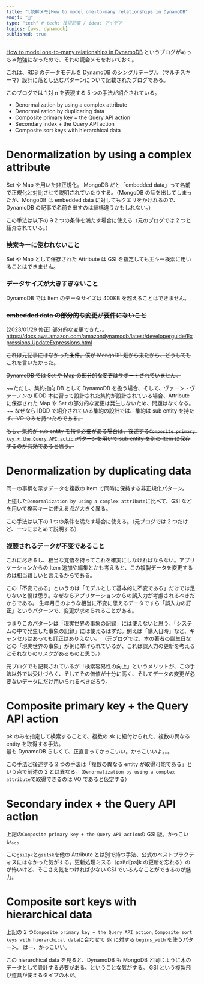 ```yaml
---
title: "[読解メモ]How to model one-to-many relationships in DynamoDB"
emoji: "📝"
type: "tech" # tech: 技術記事 / idea: アイデア
topics: [aws, dynamodb]
published: true
---
```


[How to model one-to-many relationships in DynamoDB](https://www.alexdebrie.com/posts/dynamodb-one-to-many/) というブログがめっちゃ勉強になったので、それの読会メモをおいておく。

これは、RDB のデータモデルを DynamoDB のシングルテーブル（マルチスキーマ）設計に落とし込むパターンについて記載されたブログである。

このブログでは 1 対 n を表現する 5 つの手法が紹介されている。

- Denormalization by using a complex attribute
- Denormalization by duplicating data
- Composite primary key + the Query API action
- Secondary index + the Query API action
- Composite sort keys with hierarchical data

# Denormalization by using a complex attribute

Set や Map を用いた非正規化。
MongoDB だと「embedded data」って名前で正規化と対比させて説明されていたりする。（MongoDB の話を出してしまったが、MongoDB は embedded data に対してもクエリをかけれるので、DynamoDB の記事で名前を出すのは結構違うかもしれない。）

この手法は以下の ~~3~~ 2 つの条件を満たす場合に使える（元のブログでは 2 つと紹介されている。）

### 検索キーに使われないこと

Set や Map として保存された Attribute は GSI を指定しても主キー検索に用いることはできません。

### データサイズが大きすぎないこと

DynamoDB では Item のデータサイズは 400KB を超えることはできません。

### ~~embedded data の部分的な変更が要件にないこと~~

[2023/01/29 修正] 部分的な変更できた。。  
https://docs.aws.amazon.com/amazondynamodb/latest/developerguide/Expressions.UpdateExpressions.html

~~これは元記事にはなかった条件。僕が MongoDB 畑から来たから、どうしてもこれを言いたかった。~~

~~DynamoDB では Set や Map の部分的な変更はサポートされていません。~~

~~ただし、集約指向 DB として DynamoDB を扱う場合、そして、ヴァーン・ヴァーノンの IDDD 本に習って設計された集約が設計されている場合、Attribute に保存された Map や Set の部分的な変更は発生しないため、問題はなくなる。 ~~
~~なぜなら IDDD で紹介されている集約の設計では、集約は sub entity を持たず、VO のみを持つためである。~~

~~もし、集約が sub entity を持つ必要がある場合は、後述する`Composite primary key + the Query API action`パターンを用いて sub entity を別の Item に保存するのが有効であると思う。~~

# Denormalization by duplicating data

同一の事柄を示すデータを複数の Item で同時に保持する非正規化パターン。

上述した`Denormalization by using a complex attribute`に比べて、GSI などを用いて検索キーに使える点が大きく異る。

この手法は以下の 1 つの条件を満たす場合に使える。（元ブログでは 2 つだけど、一つにまとめて説明する）

### 複製されるデータが不変であること

これに尽きるし、相当な覚悟を持ってこれを確実にしなければならない。アプリケーションからの Item 追加や編集とかも考えると、この複製データを変更するのは相当難しいと言えるからである。

この「不変である」というのは「モデルとして基本的に不変である」だけでは足りないと僕は思う。なぜならアプリケーションからの誤入力が考慮されるべきだからである。
生年月日のような相当に不変に思えるデータですら「誤入力の訂正」というパターンで、変更が求められることがある。

つまりこのパターンは「現実世界の事象の記録」には使えないと思う。「システムの中で発生した事象の記録」には使えるはずだ。例えば「購入日時」など、キャンセルはあっても訂正はありえない。
（元ブログでは、本の著者の誕生日などの「現実世界の事象」が例に挙げられているが、これは誤入力の更新を考えるとそれなりのリスクがあるものと思う。）

元ブログでも記載されているが「検索容易性の向上」というメリットが、この手法以外では受けづらく、そしてその価値が十分に高く、そしてデータの変更が必要ないデータにだけ用いられるべきだろう。

# Composite primary key + the Query API action

pk のみを指定して検索することで、複数の sk に紐付けられた、複数の異なる entity を取得する手法。  
最も DynamoDB らしくて、正直言ってかっこいい。かっこいいよ。。。

この手法と後述する 2 つの手法は「複数の異なる entity が取得可能である」という点で前述の 2 とは異なる。（`Denormalization by using a complex attribute`で取得できるのは VO であると仮定する）

# Secondary index + the Query API action

上記の`Composite primary key + the Query API action`の GSI 版。かっこいい。。。

この`gsi1pk`と`gsi1sk`を他の Attribute とは別で持つ手法、公式のベストプラクティスにはなかった気がする。更新処理ミスる（gsi\d[ps]k の更新を忘れる）のが怖いけど、そこさえ気をつければ少ない GSI でいろんなことができるのが魅力。

# Composite sort keys with hierarchical data

上記の 2 つ`Composite primary key + the Query API action`, `Composite sort keys with hierarchical data`に合わせて sk に対する `begins_with` を使うパターン。
はー、かっこいい。

この hierarchical data を見ると、DynamoDB も MongoDB と同じように木のデータとして設計する必要がある、ということな気がする。
GSI という複製飛び道具が使えるタイプの木だ。
